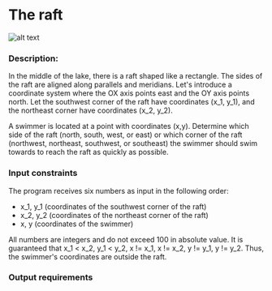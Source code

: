 # The raft

![alt text](https://contest.yandex.ru/testsys/statement-file?hash=eyJhbGciOiJkaXIiLCJlbmMiOiJBMjU2R0NNIn0..WtKkj8X7L1KKeLXV.ilJsL-F4DtGaoTnb-iKpX7VgxjtDYJMcRBVaQowX7OJGc9OXdPmI7PqbrKZBHdU7bGmlDfHSdm8swi2FoIah7_MUbLdjlw.Lpa_elDg5pSI4XVyggoxMQ)

### Description:
In the middle of the lake, there is a raft shaped like a rectangle. The sides of the raft are aligned along parallels and meridians. Let's introduce a coordinate system where the OX axis points east and the OY axis points north. Let the southwest corner of the raft have coordinates (x_1, y_1), and the northeast corner have coordinates (x_2, y_2).

A swimmer is located at a point with coordinates (x,y). Determine which side of the raft (north, south, west, or east) or which corner of the raft (northwest, northeast, southwest, or southeast) the swimmer should swim towards to reach the raft as quickly as possible.

### Input constraints
The program receives six numbers as input in the following order:
- x_1, y_1 (coordinates of the southwest corner of the raft)
- x_2, y_2 (coordinates of the northeast corner of the raft)
- x, y (coordinates of the swimmer)

All numbers are integers and do not exceed 100 in absolute value. It is guaranteed that x_1 < x_2, y_1 < y_2, x != x_1, x != x_2, y != y_1, y != y_2. Thus, the swimmer's coordinates are outside the raft.

### Output requirements
